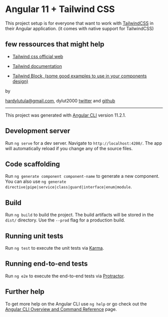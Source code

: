 # Angular 11 + Tailwind CSS

This project setup is for everyone that want to work with [TailwindCSS](https://tailwindcss.com/) in their Angular application. (it comes with native support for TailwindCSS)

## few ressources that might help

- [Tailwind css official web](https://tailwindcss.com/)

- [Tailwind documentation](https://tailwindcss.com/docs)

- [Tailwind Block, (some good examples to use in your components design) ](https://tailblocks.cc/)


by

hardylutula@gmail.com, dylut2000 [twitter](https://twitter.com/dylut2000?lang=en)
and
[github](https://github.com/dylut2000)

<hr>



This project was generated with [Angular CLI](https://github.com/angular/angular-cli) version 11.2.1.



## Development server

Run `ng serve` for a dev server. Navigate to `http://localhost:4200/`. The app will automatically reload if you change any of the source files.

## Code scaffolding

Run `ng generate component component-name` to generate a new component. You can also use `ng generate directive|pipe|service|class|guard|interface|enum|module`.

## Build

Run `ng build` to build the project. The build artifacts will be stored in the `dist/` directory. Use the `--prod` flag for a production build.

## Running unit tests

Run `ng test` to execute the unit tests via [Karma](https://karma-runner.github.io).

## Running end-to-end tests

Run `ng e2e` to execute the end-to-end tests via [Protractor](http://www.protractortest.org/).

## Further help

To get more help on the Angular CLI use `ng help` or go check out the [Angular CLI Overview and Command Reference](https://angular.io/cli) page.
